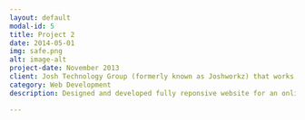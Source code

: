 ```yaml
---
layout: default
modal-id: 5
title: Project 2
date: 2014-05-01
img: safe.png
alt: image-alt
project-date: November 2013
client: Josh Technology Group (formerly known as Joshworkz) that works for exciting and well funded startups in US. The company aims to launch its own product in the Indian market soon.
category: Web Development
description: Designed and developed fully reponsive website for an online car portal.

---
```

